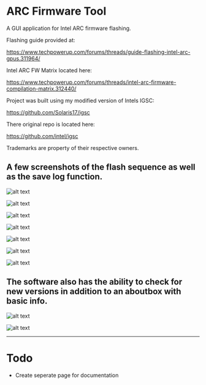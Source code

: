 # ARC Firmware Tool

A GUI application for Intel ARC firmware flashing.

Flashing guide provided at:

https://www.techpowerup.com/forums/threads/guide-flashing-intel-arc-gpus.311964/

Intel ARC FW Matrix located here:

https://www.techpowerup.com/forums/threads/intel-arc-firmware-compilation-matrix.312440/

Project was built using my modified version of Intels IGSC:

https://github.com/Solaris17/igsc

There original repo is located here: 

https://github.com/intel/igsc

Trademarks are property of their respective owners.

## A few screenshots of the flash sequence as well as the save log function.

![alt text](https://github.com/Solaris17/ARC-Firmware-Tool/blob/beta/pictures/main-window.png?raw=true)

![alt text](https://github.com/Solaris17/ARC-Firmware-Tool/blob/beta/pictures/device-scan.png?raw=true)

![alt text](https://github.com/Solaris17/ARC-Firmware-Tool/blob/beta/pictures/flash-start.png?raw=true)

![alt text](https://github.com/Solaris17/ARC-Firmware-Tool/blob/beta/pictures/flash-prog.png?raw=true)

![alt text](https://github.com/Solaris17/ARC-Firmware-Tool/blob/beta/pictures/save-log.png?raw=true)

![alt text](https://github.com/Solaris17/ARC-Firmware-Tool/blob/beta/pictures/save-done.png?raw=true)

![alt text](https://github.com/Solaris17/ARC-Firmware-Tool/blob/beta/pictures/flash-log.png?raw=true)

## The software also has the ability to check for new versions in addition to an aboutbox with basic info.

![alt text](https://github.com/Solaris17/ARC-Firmware-Tool/blob/beta/pictures/update-check.png?raw=true)

![alt text](https://github.com/Solaris17/ARC-Firmware-Tool/blob/beta/pictures/about-box.png?raw=true)

-----

# Todo
- Create seperate page for documentation